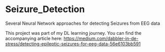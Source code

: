# Seizure_Detection
Several Neural Network approaches for detecting Seizures from EEG data

This project was part of my DL learning journey.
You can find the accompanying article here: https://medium.com/dabbler-in-de-stress/detecting-epileptic-seizures-for-eeg-data-56e6103bb591
